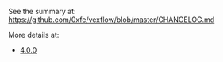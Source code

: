 See the summary at: https://github.com/0xfe/vexflow/blob/master/CHANGELOG.md

More details at:

-   [4.0.0](./ChangeLog_4_0_0.md)
